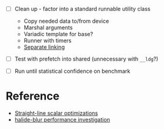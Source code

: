 - [ ] Clean up - factor into a standard runnable utility class
    - Copy needed data to/from device
    - Marshal arguments
    - Variadic template for base?
    - Runner with timers
    - [Separate linking][cuda-separate-linking]
- [ ] Test with prefetch into shared (unnecessary with `__ldg`?)
- [ ] Run until statistical confidence on benchmark


# Reference
- [Straight-line scalar optimizations][straight-line-scalar-opt]
- [halide-blur performance investigation][halide-blur-perf]




[halide-blur-perf]: https://github.com/halide/Halide/issues/1568#issuecomment-266886141

[straight-line-scalar-opt]: https://docs.google.com/document/d/1momWzKFf4D6h8H3YlfgKQ3qeZy5ayvMRh6yR-Xn2hUE/view

[cuda-separate-linking]: https://devblogs.nvidia.com/parallelforall/separate-compilation-linking-cuda-device-code/
